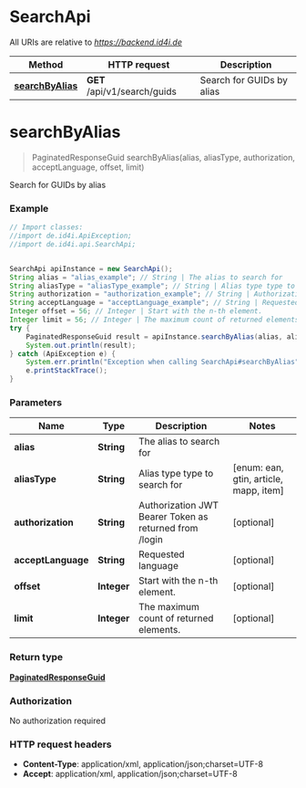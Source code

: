 # SearchApi

All URIs are relative to *https://backend.id4i.de*

Method | HTTP request | Description
------------- | ------------- | -------------
[**searchByAlias**](SearchApi.md#searchByAlias) | **GET** /api/v1/search/guids | Search for GUIDs by alias


<a name="searchByAlias"></a>
# **searchByAlias**
> PaginatedResponseGuid searchByAlias(alias, aliasType, authorization, acceptLanguage, offset, limit)

Search for GUIDs by alias

### Example
```java
// Import classes:
//import de.id4i.ApiException;
//import de.id4i.api.SearchApi;


SearchApi apiInstance = new SearchApi();
String alias = "alias_example"; // String | The alias to search for
String aliasType = "aliasType_example"; // String | Alias type type to search for
String authorization = "authorization_example"; // String | Authorization JWT Bearer Token as returned from /login
String acceptLanguage = "acceptLanguage_example"; // String | Requested language
Integer offset = 56; // Integer | Start with the n-th element. 
Integer limit = 56; // Integer | The maximum count of returned elements.
try {
    PaginatedResponseGuid result = apiInstance.searchByAlias(alias, aliasType, authorization, acceptLanguage, offset, limit);
    System.out.println(result);
} catch (ApiException e) {
    System.err.println("Exception when calling SearchApi#searchByAlias");
    e.printStackTrace();
}
```

### Parameters

Name | Type | Description  | Notes
------------- | ------------- | ------------- | -------------
 **alias** | **String**| The alias to search for |
 **aliasType** | **String**| Alias type type to search for | [enum: ean, gtin, article, mapp, item]
 **authorization** | **String**| Authorization JWT Bearer Token as returned from /login | [optional]
 **acceptLanguage** | **String**| Requested language | [optional]
 **offset** | **Integer**| Start with the n-th element.  | [optional]
 **limit** | **Integer**| The maximum count of returned elements. | [optional]

### Return type

[**PaginatedResponseGuid**](PaginatedResponseGuid.md)

### Authorization

No authorization required

### HTTP request headers

 - **Content-Type**: application/xml, application/json;charset=UTF-8
 - **Accept**: application/xml, application/json;charset=UTF-8

